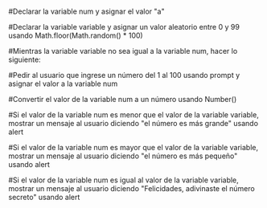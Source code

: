 ####

#Declarar la variable num y asignar el valor "a"

#Declarar la variable variable y asignar un valor aleatorio entre 0 y 99 usando Math.floor(Math.random() \* 100)

#Mientras la variable variable no sea igual a la variable num, hacer lo siguiente:

#Pedir al usuario que ingrese un número del 1 al 100 usando prompt y asignar el valor a la variable num

#Convertir el valor de la variable num a un número usando Number()

#Si el valor de la variable num es menor que el valor de la variable variable, mostrar un mensaje al usuario diciendo "el número es más grande" usando alert

#Si el valor de la variable num es mayor que el valor de la variable variable, mostrar un mensaje al usuario diciendo "el número es más pequeño" usando alert

#Si el valor de la variable num es igual al valor de la variable variable, mostrar un mensaje al usuario diciendo "Felicidades, adivinaste el número secreto" usando alert
